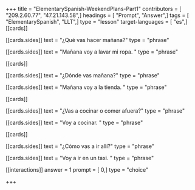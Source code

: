 +++
title = "ElementarySpanish-WeekendPlans-Part1"
contributors = [ "209.2.60.77", "47.21.143.58",]
headings = [ "Prompt", "Answer",]
tags = [ "ElementarySpanish", "LLT",]
type = "lesson"
target-languages = [ "es",]
[[cards]]

[[cards.sides]]
text = "¿Qué vas hacer mañana?"
type = "phrase"

[[cards.sides]]
text = "Mañana  voy a lavar mi ropa. "
type = "phrase"

[[cards]]

[[cards.sides]]
text = "¿Dónde vas mañana?"
type = "phrase"

[[cards.sides]]
text = "Mañana voy a la tienda. "
type = "phrase"

[[cards]]

[[cards.sides]]
text = "¿Vas a cocinar o comer afuera?"
type = "phrase"

[[cards.sides]]
text = "Voy a cocinar. "
type = "phrase"

[[cards]]

[[cards.sides]]
text = "¿Cómo vas a ir allí?"
type = "phrase"

[[cards.sides]]
text = "Voy a ir en un taxi. "
type = "phrase"

[[interactions]]
answer = 1
prompt = [ 0,]
type = "choice"

+++
